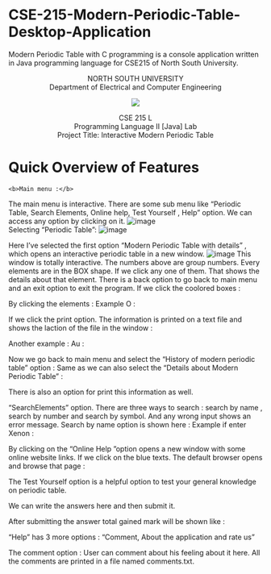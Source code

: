 # CSE-215-Modern-Periodic-Table-Desktop-Application
Modern Periodic Table with C programming is a console application written in Java programming language for CSE215 of North South University.

<p align="center">
   NORTH SOUTH UNIVERSITY<br>
   Department of Electrical and Computer Engineering
<p>
<p align="center">
  <img src="https://user-images.githubusercontent.com/63312173/169691760-a83acee4-4afd-424a-a34a-986a9d5e06c6.png">
</p>
<p align="center">
   CSE 215 L<br>
   Programming Language II [Java] Lab<br>
   Project Title: Interactive Modern Periodic Table<br>
 <p>

# Quick Overview of Features
    <b>Main menu :</b> 
The main menu is  interactive. There are some sub menu like “Periodic Table, Search Elements, Online help, Test Yourself , Help” option. We can access any option by clicking  on it. 
![image](https://user-images.githubusercontent.com/63312173/169695143-27a7a74f-e202-468e-8765-6ff939e170f7.png)
<br>Selecting “Periodic Table”: 
![image](https://user-images.githubusercontent.com/63312173/169695154-11d66b02-fc6c-4822-bc16-ef90fdd744b5.png)

Here I’ve selected the first option “Modern Periodic Table with details” , which opens an interactive periodic table in  a new window. 
![image](https://user-images.githubusercontent.com/63312173/169695223-3771a240-bc49-4010-88b7-2514ee6805a4.png)
This window is totally interactive. The numbers above are group numbers. 
Every elements are in the BOX shape. If we click any one of them. That shows the details about that element. 
There is a back option to go back to main menu and an exit option to exit the program. 
If we click the coolored boxes : 
 
By clicking the elements : Example O : 
 

If we click the print option. The information is printed on a text file and shows the laction of the file in the window : 
 

Another example : Au : 

 

Now we go back to main menu and select the “History of modern periodic table” option :  Same as we can also select the “Details about Modern Periodic Table” : 
 




 

 

There is also an option for print this information as well. 
 

“SearchElements” option. There are three ways to search : search by name , search by number and search by symbol. And any wrong input shows an error message. Search by name option is shown here  : 
 Example if enter Xenon :

 
















































































   
By clicking on the “Online Help ”option opens a new window with some online website links. If we click on the blue texts. The default browser opens and browse that page :

 

 

The Test Yourself option is a helpful option to test your general knowledge on periodic table. 
 

We can write the answers here and then submit it.
 

After submitting the answer total gained mark will be shown like : 

 

“Help” has 3 more options : “Comment, About the application and rate us”

 

The comment option : User can comment about his feeling about it here. All the comments are printed in a file named comments.txt.

 

